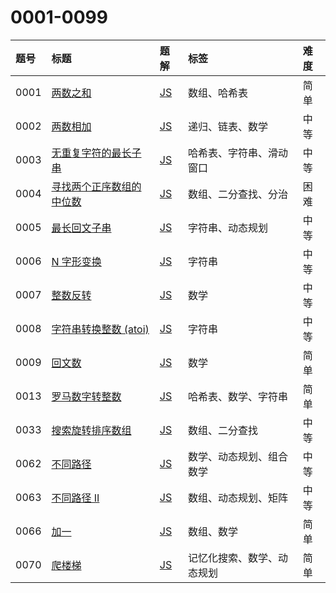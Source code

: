 # 0001-0099

| 题号 | 标题 | 题解 | 标签 | 难度 |
| :------ | :------ | :------ | :------ | :------ |
| 0001 | [两数之和](https://leetcode.com/problems/two-sum/) | [JS](https://2xiao.github.io/fe/leetcode/problem/0001) | 数组、哈希表 | 简单 |
| 0002 | [两数相加](https://leetcode.com/problems/add-two-numbers/) | [JS](https://2xiao.github.io/fe/leetcode/problem/0002) | 递归、链表、数学 | 中等 |
| 0003 | [无重复字符的最长子串](https://leetcode.com/problems/longest-substring-without-repeating-characters/) | [JS](https://2xiao.github.io/fe/leetcode/problem/0003) | 哈希表、字符串、滑动窗口 | 中等 |
| 0004 | [寻找两个正序数组的中位数](https://leetcode.com/problems/median-of-two-sorted-arrays/) | [JS](https://2xiao.github.io/fe/leetcode/problem/0004) | 数组、二分查找、分治 | 困难 |
| 0005 | [最长回文子串](https://leetcode.com/problems/longest-palindromic-substring/) | [JS](https://2xiao.github.io/fe/leetcode/problem/0005) | 字符串、动态规划 | 中等 |
| 0006 | [N 字形变换](https://leetcode.com/problems/zigzag-conversion/) | [JS](https://2xiao.github.io/fe/leetcode/problem/0006) | 字符串 | 中等 |
| 0007 | [整数反转](https://leetcode.com/problems/reverse-integer/) | [JS](https://2xiao.github.io/fe/leetcode/problem/0007) | 数学 | 中等 |
| 0008 | [字符串转换整数 (atoi)](https://leetcode.com/problems/string-to-integer-atoi/) | [JS](https://2xiao.github.io/fe/leetcode/problem/0008) | 字符串 | 中等 |
| 0009 | [回文数](https://leetcode.com/problems/palindrome-number/) | [JS](https://2xiao.github.io/fe/leetcode/problem/0009) | 数学 | 简单 |
| 0013 | [罗马数字转整数](https://leetcode.com/problems/roman-to-integer/) | [JS](https://2xiao.github.io/fe/leetcode/problem/0013) | 哈希表、数学、字符串 | 简单 |
| 0033 | [搜索旋转排序数组](https://leetcode.com/problems/search-in-rotated-sorted-array/) | [JS](https://2xiao.github.io/fe/leetcode/problem/0033) | 数组、二分查找 | 中等 |
| 0062 | [不同路径](https://leetcode.com/problems/unique-paths/) | [JS](https://2xiao.github.io/fe/leetcode/problem/0062) | 数学、动态规划、组合数学 | 中等 |
| 0063 | [不同路径 II](https://leetcode.com/problems/unique-paths-ii/) | [JS](https://2xiao.github.io/fe/leetcode/problem/0063) | 数组、动态规划、矩阵 | 中等 |
| 0066 | [加一](https://leetcode.com/problems/plus-one/) | [JS](https://2xiao.github.io/fe/leetcode/problem/0066) | 数组、数学 | 简单 |
| 0070 | [爬楼梯](https://leetcode.com/problems/climbing-stairs/) | [JS](https://2xiao.github.io/fe/leetcode/problem/0070) | 记忆化搜索、数学、动态规划 | 简单 |